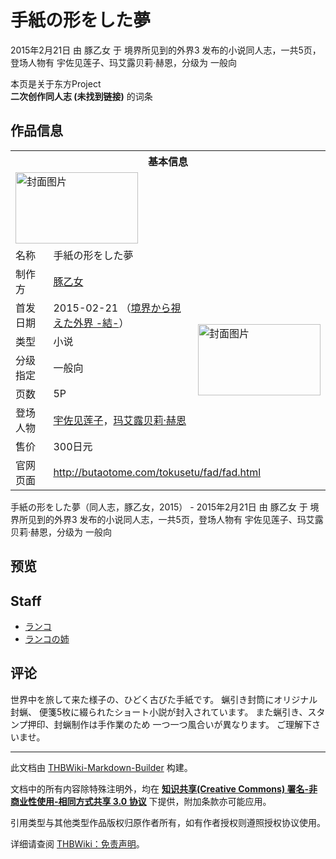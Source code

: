 # 手紙の形をした夢

<!-- source html: G:\repos\THBWiki-Markdown-Builder\THBWikiMarkdown\Temp\main\5\56\ns0%3A%E6%89%8B%E7%B4%99%E3%81%AE%E5%BD%A2%E3%82%92%E3%81%97%E3%81%9F%E5%A4%A2.html -->

2015年2月21日 由 豚乙女 于 境界所见到的外界3 发布的小说同人志，一共5页，登场人物有 宇佐见莲子、玛艾露贝莉·赫恩，分级为 一般向

本页是关于东方Project  
 **二次创作同人志 (未找到链接)** 的词条
## 作品信息

<table><tbody><tr><th colspan="3">基本信息</th></tr><tr><td class="cover-artwork-mobile" colspan="2"><a href="./文件-手紙の形をした夢封面.png.md" class="image" title="封面图片"><img alt="封面图片" src="https://upload.thwiki.cc/thumb/5/51/%E6%89%8B%E7%B4%99%E3%81%AE%E5%BD%A2%E3%82%92%E3%81%97%E3%81%9F%E5%A4%A2%E5%B0%81%E9%9D%A2.png/196px-%E6%89%8B%E7%B4%99%E3%81%AE%E5%BD%A2%E3%82%92%E3%81%97%E3%81%9F%E5%A4%A2%E5%B0%81%E9%9D%A2.png" decoding="async" loading="lazy" width="196" height="114" srcset="https://upload.thwiki.cc/thumb/5/51/%E6%89%8B%E7%B4%99%E3%81%AE%E5%BD%A2%E3%82%92%E3%81%97%E3%81%9F%E5%A4%A2%E5%B0%81%E9%9D%A2.png/294px-%E6%89%8B%E7%B4%99%E3%81%AE%E5%BD%A2%E3%82%92%E3%81%97%E3%81%9F%E5%A4%A2%E5%B0%81%E9%9D%A2.png 1.5x, https://upload.thwiki.cc/thumb/5/51/%E6%89%8B%E7%B4%99%E3%81%AE%E5%BD%A2%E3%82%92%E3%81%97%E3%81%9F%E5%A4%A2%E5%B0%81%E9%9D%A2.png/392px-%E6%89%8B%E7%B4%99%E3%81%AE%E5%BD%A2%E3%82%92%E3%81%97%E3%81%9F%E5%A4%A2%E5%B0%81%E9%9D%A2.png 2x" data-file-width="550" data-file-height="320"></a></td>
</tr><tr><td class="label">名称</td><td colspan="2"> 手紙の形をした夢 </td></tr><tr><td class="label">制作方</td><td><a href="./豚乙女.md" title="豚乙女">豚乙女</a></td><td class="cover-artwork" rowspan="7" style="min-width:196px;"><a href="./文件-手紙の形をした夢封面.png.md" class="image" title="封面图片"><img alt="封面图片" src="https://upload.thwiki.cc/thumb/5/51/%E6%89%8B%E7%B4%99%E3%81%AE%E5%BD%A2%E3%82%92%E3%81%97%E3%81%9F%E5%A4%A2%E5%B0%81%E9%9D%A2.png/196px-%E6%89%8B%E7%B4%99%E3%81%AE%E5%BD%A2%E3%82%92%E3%81%97%E3%81%9F%E5%A4%A2%E5%B0%81%E9%9D%A2.png" decoding="async" loading="lazy" width="196" height="114" srcset="https://upload.thwiki.cc/thumb/5/51/%E6%89%8B%E7%B4%99%E3%81%AE%E5%BD%A2%E3%82%92%E3%81%97%E3%81%9F%E5%A4%A2%E5%B0%81%E9%9D%A2.png/294px-%E6%89%8B%E7%B4%99%E3%81%AE%E5%BD%A2%E3%82%92%E3%81%97%E3%81%9F%E5%A4%A2%E5%B0%81%E9%9D%A2.png 1.5x, https://upload.thwiki.cc/thumb/5/51/%E6%89%8B%E7%B4%99%E3%81%AE%E5%BD%A2%E3%82%92%E3%81%97%E3%81%9F%E5%A4%A2%E5%B0%81%E9%9D%A2.png/392px-%E6%89%8B%E7%B4%99%E3%81%AE%E5%BD%A2%E3%82%92%E3%81%97%E3%81%9F%E5%A4%A2%E5%B0%81%E9%9D%A2.png 2x" data-file-width="550" data-file-height="320"></a></td>
</tr><tr><td class="label">首发日期</td><td>2015-02-21&#160;（<a href="/展会作品列表?e=%E5%A2%83%E7%95%8C%E6%89%80%E8%A7%81%E5%88%B0%E7%9A%84%E5%A4%96%E7%95%8C%233">境界から視えた外界 -結-</a>）</td></tr><tr><td class="label">类型</td><td>小说</td></tr><tr><td class="label">分级指定</td><td>一般向</td></tr><tr><td class="label">页数</td><td>5P</td></tr><tr><td class="label">登场人物</td><td><a href="./宇佐见莲子.md" title="宇佐见莲子">宇佐见莲子</a>，<a href="./玛艾露贝莉·赫恩.md" title="玛艾露贝莉·赫恩">玛艾露贝莉·赫恩</a></td></tr><tr><td class="label">售价</td><td>300日元</td></tr>
<tr><td class="label">官网页面</td><td colspan="2"><a rel="nofollow" class="external free" href="http://butaotome.com/tokusetu/fad/fad.html">http://butaotome.com/tokusetu/fad/fad.html</a></td></tr></tbody></table>

手紙の形をした夢（同人志，豚乙女，2015） - 2015年2月21日 由 豚乙女 于 境界所见到的外界3 发布的小说同人志，一共5页，登场人物有 宇佐见莲子、玛艾露贝莉·赫恩，分级为 一般向
## 预览
## Staff
- [ランコ](./ランコ.md)
- [ランコの姉](./ランコの姉.md)

## 评论
  
世界中を旅して来た様子の、ひどく古びた手紙です。
蝋引き封筒にオリジナル封蝋、
便箋5枚に綴られたショート小説が封入されています。
また蝋引き、スタンプ押印、封蝋制作は手作業のため
一つ一つ風合いが異なります。
ご理解下さいませ。
  
  
  

  





---

此文档由 [THBWiki-Markdown-Builder](https://github.com/Delsin-Yu/THBWiki-Markdown-Builder) 构建。

文档中的所有内容除特殊注明外，均在 [**知识共享(Creative Commons) 署名-非商业性使用-相同方式共享 3.0 协议**](https://creativecommons.org/licenses/by-sa/3.0/deed.zh-hans) 下提供，附加条款亦可能应用。

引用类型与其他类型作品版权归原作者所有，如有作者授权则遵照授权协议使用。

详细请查阅 [THBWiki：免责声明](https://thbwiki.cc/THBWiki:%E5%85%8D%E8%B4%A3%E5%A3%B0%E6%98%8E)。

